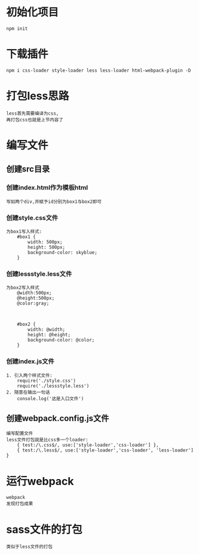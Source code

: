 # 初始化项目
    npm init

# 下载插件
    npm i css-loader style-loader less less-loader html-webpack-plugin -D

# 打包less思路
    less首先需要编译为css,
    再打包css也就是上节内容了

# 编写文件
## 创建src目录
### 创建index.html作为模板html
    写如两个div,并赋予id分别为box1与box2即可
### 创建style.css文件
    为box1写入样式:
        #box1 {
            width: 500px;
            height: 500px;
            background-color: skyblue;
        }

### 创建lessstyle.less文件
    为box2写入样式
        @width:500px;
        @height:500px;
        @color:gray;



        #box2 {
            width: @width;
            height: @height;
            background-color: @color;
        }

### 创建index.js文件
    1. 引入两个样式文件:
        require('./style.css') 
        require('./lessstyle.less')
    2. 随意在输出一句话
        console.log('这是入口文件')

## 创建webpack.config.js文件
    编写配置文件
    less文件打包就是比css多一个loader:
        { test:/\.css$/, use:['style-loader','css-loader'] },
        { test:/\.less$/, use:['style-loader','css-loader', 'less-loader'] }
    

# 运行webpack
    webpack
    发现打包成果

# sass文件的打包
    类似于less文件的打包
    


    